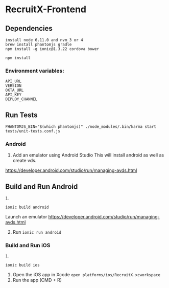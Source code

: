 RecruitX-Frontend
=================

## Dependencies
```
install node 6.11.0 and nvm 3 or 4
brew install phantomjs gradle
npm install -g ionic@1.3.22 cordova bower

npm install
```

### Environment variables:
```
API_URL
VERSION
OKTA_URL
API_KEY
DEPLOY_CHANNEL
```

## Run Tests
```
PHANTOMJS_BIN="$(which phantomjs)" ./node_modules/.bin/karma start tests/unit-tests.conf.js
```

### Android
1. Add an emulator using Android Studio
This will install android as well as create vds.

https://developer.android.com/studio/run/managing-avds.html


## Build and Run Android
```
1.

ionic build android

```

Launch an emulator
https://developer.android.com/studio/run/managing-avds.html

2. Run `ionic run android`



### Build and Run iOS

```
1.

ionic build ios

```

1. Open the iOS app in Xcode `open platforms/ios/RecruitX.xcworkspace`
2. Run the app (CMD + R)

